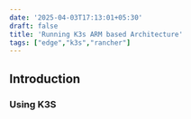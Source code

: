 ```yaml
---
date: '2025-04-03T17:13:01+05:30'
draft: false
title: 'Running K3s ARM based Architecture'
tags: ["edge","k3s","rancher"]
---
```


## Introduction 

### Using K3S


###